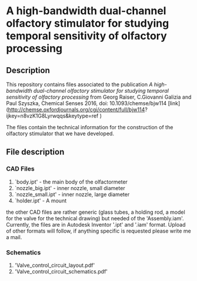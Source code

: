 # A high-bandwidth dual-channel olfactory stimulator for studying temporal sensitivity of olfactory processing 
## Description
This repository contains files associated to the publication _A high-bandwidth dual-channel olfactory stimulator for studying temporal sensitivity of olfactory processing_ from Georg Raiser, C.Giovanni Galizia and Paul Szyszka, Chemical Senses 2016, doi: 10.1093/chemse/bjw114 [link](http://chemse.oxfordjournals.org/cgi/content/full/bjw114?
ijkey=n8vzK1G8Lyrwqqs&keytype=ref )

The files contain the technical information for the construction of the olfactory stimulator that we have developed.

## File description

### CAD Files
1. `body.ipt' - the main body of the olfactormeter
2. `nozzle_big.ipt' - inner nozzle, small diameter
3. `nozzle_small.ipt' - inner nozzle, large diameter
4. `holder.ipt' - A mount

the other CAD files are rather generic (glass tubes, a holding rod, a model for the valve for the technical drawing) but needed of the 'Assembly.iam'.
Currently, the files are in Autodesk Inventor '.ipt' and '.iam' format. Upload of other formats will follow, if anything specific is requested please write me a mail.

### Schematics
1. 'Valve_control_circuit_layout.pdf'
2. 'Valve_control_circuit_schematics.pdf'
